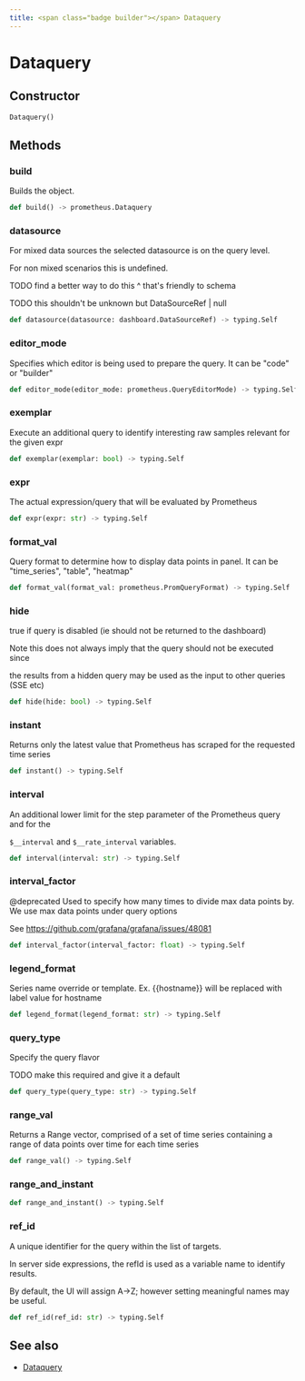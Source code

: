 ```yaml
---
title: <span class="badge builder"></span> Dataquery
---
```

# <span class="badge builder"></span> Dataquery

## Constructor

```python
Dataquery()
```
## Methods

### <span class="badge object-method"></span> build

Builds the object.

```python
def build() -> prometheus.Dataquery
```

### <span class="badge object-method"></span> datasource

For mixed data sources the selected datasource is on the query level.

For non mixed scenarios this is undefined.

TODO find a better way to do this ^ that's friendly to schema

TODO this shouldn't be unknown but DataSourceRef | null

```python
def datasource(datasource: dashboard.DataSourceRef) -> typing.Self
```

### <span class="badge object-method"></span> editor_mode

Specifies which editor is being used to prepare the query. It can be "code" or "builder"

```python
def editor_mode(editor_mode: prometheus.QueryEditorMode) -> typing.Self
```

### <span class="badge object-method"></span> exemplar

Execute an additional query to identify interesting raw samples relevant for the given expr

```python
def exemplar(exemplar: bool) -> typing.Self
```

### <span class="badge object-method"></span> expr

The actual expression/query that will be evaluated by Prometheus

```python
def expr(expr: str) -> typing.Self
```

### <span class="badge object-method"></span> format_val

Query format to determine how to display data points in panel. It can be "time_series", "table", "heatmap"

```python
def format_val(format_val: prometheus.PromQueryFormat) -> typing.Self
```

### <span class="badge object-method"></span> hide

true if query is disabled (ie should not be returned to the dashboard)

Note this does not always imply that the query should not be executed since

the results from a hidden query may be used as the input to other queries (SSE etc)

```python
def hide(hide: bool) -> typing.Self
```

### <span class="badge object-method"></span> instant

Returns only the latest value that Prometheus has scraped for the requested time series

```python
def instant() -> typing.Self
```

### <span class="badge object-method"></span> interval

An additional lower limit for the step parameter of the Prometheus query and for the

`$__interval` and `$__rate_interval` variables.

```python
def interval(interval: str) -> typing.Self
```

### <span class="badge object-method"></span> interval_factor

@deprecated Used to specify how many times to divide max data points by. We use max data points under query options

See https://github.com/grafana/grafana/issues/48081

```python
def interval_factor(interval_factor: float) -> typing.Self
```

### <span class="badge object-method"></span> legend_format

Series name override or template. Ex. {{hostname}} will be replaced with label value for hostname

```python
def legend_format(legend_format: str) -> typing.Self
```

### <span class="badge object-method"></span> query_type

Specify the query flavor

TODO make this required and give it a default

```python
def query_type(query_type: str) -> typing.Self
```

### <span class="badge object-method"></span> range_val

Returns a Range vector, comprised of a set of time series containing a range of data points over time for each time series

```python
def range_val() -> typing.Self
```

### <span class="badge object-method"></span> range_and_instant

```python
def range_and_instant() -> typing.Self
```

### <span class="badge object-method"></span> ref_id

A unique identifier for the query within the list of targets.

In server side expressions, the refId is used as a variable name to identify results.

By default, the UI will assign A->Z; however setting meaningful names may be useful.

```python
def ref_id(ref_id: str) -> typing.Self
```

## See also

 * <span class="badge object-type-class"></span> [Dataquery](./object-Dataquery.md)
